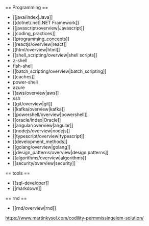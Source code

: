 == Programming ==
  * [[java/index|Java]]
  * [[dotnet/.net|.NET Framework]]
  * [[javascript/overview|Javascript]]
  * [[coding_practices]]
  * [[programming_concepts]]
  * [[reactjs/overview|react]]
  * [[html/overview|html]]
  * [[shell_scripting/overview|shell scripts]]
  * z-shell
  * fish-shell
  * [[batch_scripting/overview|batch_scripting]]
  * [[caches]]
  * power-shell
  * azure
  * [[aws/overview|aws]]
  * ssh
  * [[git/overview|git]]
  * [[kafka/overview|kafka]]
  * [[powershell/overview|powershell]]
  * [[oracle/index|Oracle]]
  * [[angular/overview|angular]]
  * [[nodejs/overview|nodejs]]
  * [[typescript/overview|typescript]]
  * [[development_methods]]
  * [[golang/overview|golang]]
  * [[design_patterns/overview|design patterns]]
  * [[algorithms/overview|algorithms]]
  * [[security/overview|security]]

== tools ==
* [[sql-developer]]
* [[markdown]]

== rnd ==
* [[rnd/overview|rnd]]



https://www.martinkysel.com/codility-permmissingelem-solution/
